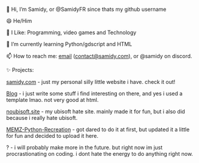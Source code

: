 👋 Hi, I’m Samidy, or @SamidyFR since thats my github username

😄 He/Him

👀 I Like: Programming, video games and Technology

🌱 I’m currently learning Python/gdscript and HTML

📫 How to reach me: [email](mailto:contact@samidy.com) (contact@samidy.com), or @samidy on discord.

✨ Projects:

[samidy.com](https://www.samidy.com) - just my personal silly little website i have. check it out!

[Blog](https://www.samidy.com/blog) - i just write some stuff i find interesting on there, and yes i used a template lmao. not very good at html.

[noubisoft.site](https://www.noubisoft.site) - my ubisoft hate site. mainly made it for fun, but i also did because i really hate ubisoft.

[MEMZ-Python-Recreation](https://github.com/SamidyFR/MEMZ-Python-Recreation) - got dared to do it at first, but updated it a little for fun and decided to upload it here.

? - i will probably make more in the future. but right now im just procrastionating on coding. i dont hate the energy to do anything right now. 

